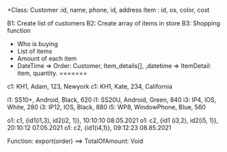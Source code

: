 +Class: 
Customer :id,  name, phone, id, address
Item     : id, os, color, cost

B1: Create list of customers
B2: Create array of items in store
B3: Shopping function
+ Who is buying
+ List of items
+ Amount of each item
+ DateTime
=> Order: Customer, Item_details[], ,datetime
=> ItemDetail: item, quantity.
=======

c1: KH1, Adam, 123, Newyork
c1: KH1, Kate, 234, California

i1: SS10+, Android, Black, 620
i1: SS20U, Android, Green, 840
i3: IP4, IOS, White, 280
i3: IP12, IOS, Black, 880
i5: WP8, WindowPhone, Blue, 560

o1: c1, {id1(i1,3), id2(i2, 1)}, 10:10:10 08.05.2021
o1: c2, {id1 (i3,2), id2(i5, 1)}, 20:10:12 07.05.2021
o1: c2, {id1(i4,1)}, 09:12:23 08.85.2021

Function: export(order) ==> TotalOfAmount: Void